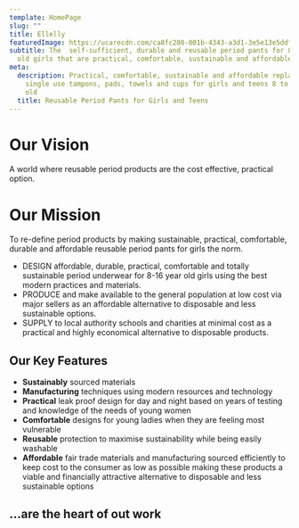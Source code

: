 ```yaml
---
template: HomePage
slug: ""
title: Ellelly
featuredImage: https://ucarecdn.com/ca8fc208-001b-4343-a3d1-3e5e13e5ddfe/
subtitle: The  self-sufficient, durable and reusable period pants for 8-16 year
  old girls that are practical, comfortable, sustainable and affordable.
meta:
  description: Practical, comfortable, sustainable and affordable replacements for
    single use tampons, pads, towels and cups for girls and teens 8 to 16 years
    old
  title: Reusable Period Pants for Girls and Teens
---
```

# Our Vision

A world where reusable period products are the cost effective, practical option.

# Our Mission

To re-define period products by making sustainable, practical, comfortable, durable and affordable reusable period pants for girls the norm.

* DESIGN affordable, durable, practical, comfortable and totally sustainable period underwear for 8-16 year old girls using the best modern practices and materials.
* PRODUCE and make available to the general population at low cost via major sellers as an affordable alternative to disposable and less sustainable options.
* SUPPLY to local authority schools and charities at minimal cost as a practical and highly economical alternative to disposable products.

## Our Key Features

* **Sustainably** sourced materials
* **Manufacturing** techniques using modern resources and technology
* **Practical** leak proof design for day and night based on years of testing and knowledge of the needs of young women
* **Comfortable** designs for young ladies when they are feeling most vulnerable
* **Reusable** protection to maximise sustainability while being easily washable
* **Affordable** fair trade materials and manufacturing sourced efficiently to keep cost to the consumer as low as possible making these products a viable and financially attractive alternative to disposable and less sustainable options

## ...are the heart of out work